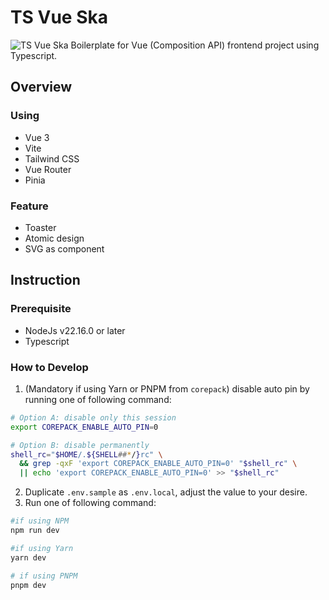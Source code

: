 # TS Vue Ska
![TS Vue Ska](https://ik.imagekit.io/4e2sp9pwo/github-banner/ts-vue-ska.webp)
Boilerplate for Vue (Composition API) frontend project using Typescript.

## Overview
### Using
- Vue 3
- Vite
- Tailwind CSS
- Vue Router
- Pinia

### Feature
- Toaster
- Atomic design
- SVG as component

## Instruction
### Prerequisite
- NodeJs v22.16.0 or later
- Typescript

### How to Develop
1. (Mandatory if using Yarn or PNPM from `corepack`) disable auto pin by running one of following command:
```sh
# Option A: disable only this session
export COREPACK_ENABLE_AUTO_PIN=0

# Option B: disable permanently
shell_rc="$HOME/.${SHELL##*/}rc" \
  && grep -qxF 'export COREPACK_ENABLE_AUTO_PIN=0' "$shell_rc" \
  || echo 'export COREPACK_ENABLE_AUTO_PIN=0' >> "$shell_rc"
```
2. Duplicate `.env.sample` as `.env.local`, adjust the value to your desire.
3. Run one of following command:
```sh
#if using NPM
npm run dev

#if using Yarn
yarn dev

# if using PNPM
pnpm dev
```